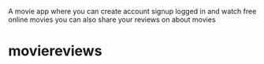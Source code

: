 A movie app where you can create account signup logged in and watch free online movies you can also share your reviews on about movies
# moviereviews
